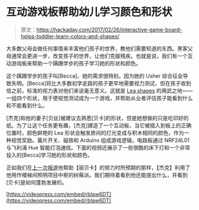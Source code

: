 # 互动游戏板帮助幼儿学习颜色和形状

> 原文：<https://hackaday.com/2017/02/26/interactive-game-board-helps-toddler-learn-colors-and-shapes/>

大多数父母会做任何事情来丰富他们孩子的世界，教他们需要知道的东西。黑客父母通常会更进一步，改变孩子的世界，让他们克服残疾。也就是说，我们有一个互动游戏板来帮助一个蹒跚学步的孩子学习她的形状和颜色。

这个蹒跚学步的孩子叫[Becca]，她的需求很特别，因为她的 Usher 综合征会导致失明。[Becca]将比大多数初学走路的孩子更早地需要视力测试，但在孩子收到信之前，标准的视力表对他们来说毫无意义。这就是 [Lea shapes](http://www.lea-test.fi/index.html) 的用武之地——一组四个形状，用于使视觉测试成为一个游戏，并帮助从业者评估孩子能看到什么和不能看到什么。

[杰克]和他的妻子[贝丝]被建议去熟悉[贝卡]的形状，但是她想做的只是吃印好的纸。为了让这个任务更有趣，[杰克]建造了一个互动板，当它被插入到板上的正确位置时，颜色鲜艳的 Lea 形状会触发房间的灯光变成与积木相同的颜色，作为一种视觉奖励。簧片开关、磁铁和 Arduino 组成游戏逻辑，电路板通过 NRF24L01 与飞利浦 Hue 智能灯泡通信。下面的视频还展示了一些很酷的床下灯和一个非常投入的[Becca]学习她的形状和颜色。

正如我们在[上一次报道](http://hackaday.com/2016/11/19/stairwell-lights-keep-toddler-with-night-blindness-safe/)他帮助【丽贝卡】的努力时所预期的那样，【杰克】利用了他用作楼梯间照明项目中枢的树莓派。我们期待着看到他还能提出什么，并看到[贝卡]是如何蓬勃发展的。

[https://videopress.com/embed/rblaw6DT](https://videopress.com/embed/rblaw6DT)